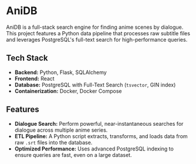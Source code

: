 # AniDB 

AniDB is a full-stack search engine for finding anime scenes by dialogue. This project features a Python data pipeline that processes raw subtitle files and leverages PostgreSQL's full-text search for high-performance queries.

## Tech Stack
* **Backend:** Python, Flask, SQLAlchemy
* **Frontend:** React
* **Database:** PostgreSQL with Full-Text Search (`tsvector`, GIN index)
* **Containerization:** Docker, Docker Compose

## Features
* **Dialogue Search:** Perform powerful, near-instantaneous searches for dialogue across multiple anime series.
* **ETL Pipeline:** A Python script extracts, transforms, and loads data from raw `.srt` files into the database.
* **Optimized Performance:** Uses advanced PostgreSQL indexing to ensure queries are fast, even on a large dataset.